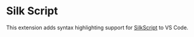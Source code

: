 # Silk Script

This extension adds syntax highlighting support for
[SilkScript](https://github.com/mihnea-s/silk-script) to VS Code.
